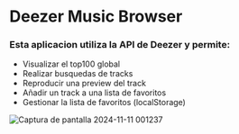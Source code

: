 # Deezer Music Browser

### Esta aplicacion utiliza la API de Deezer y permite:
- Visualizar el top100 global
- Realizar busquedas de tracks
- Reproducir una preview del track
- Añadir un track a una lista de favoritos 
- Gestionar la lista de favoritos (localStorage)


![Captura de pantalla 2024-11-11 001237](https://github.com/user-attachments/assets/06e4df95-581e-427b-a368-9c1961b31c00)
